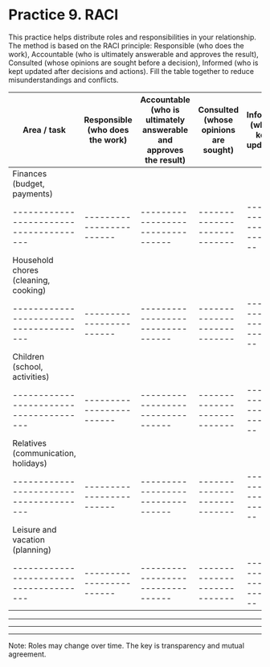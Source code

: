# Practice 9. RACI

This practice helps distribute roles and responsibilities in your relationship. The method is based on the RACI principle: Responsible (who does the work), Accountable (who is ultimately answerable and approves the result), Consulted (whose opinions are sought before a decision), Informed (who is kept updated after decisions and actions). Fill the table together to reduce misunderstandings and conflicts.

| Area / task | Responsible (who does the work) | Accountable (who is ultimately answerable and approves the result) | Consulted (whose opinions are sought) | Informed (who is kept updated) |
|---------------------------------------|------------------------|---------------------------------|----------------------------|--------------------------|
| Finances (budget, payments)           |                        |                                 |                            |                          |
|---------------------------------------|------------------------|---------------------------------|----------------------------|--------------------------|
| Household chores (cleaning, cooking)  |                        |                                 |                            |                          |
|---------------------------------------|------------------------|---------------------------------|----------------------------|--------------------------|
| Children (school, activities)         |                        |                                 |                            |                          |
|---------------------------------------|------------------------|---------------------------------|----------------------------|--------------------------|
| Relatives (communication, holidays)   |                        |                                 |                            |                          |
|---------------------------------------|------------------------|---------------------------------|----------------------------|--------------------------|
| Leisure and vacation (planning)       |                        |                                 |                            |                          |
|---------------------------------------|------------------------|---------------------------------|----------------------------|--------------------------|

____________________________________________________________
____________________________________________________________
____________________________________________________________

Note: Roles may change over time. The key is transparency and mutual agreement.
